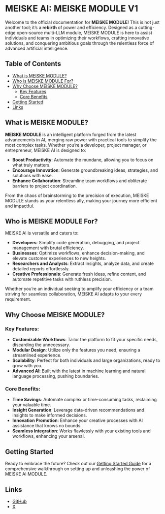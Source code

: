 # MEISKE AI: MEISKE MODULE V1

Welcome to the official documentation for **MEISKE MODULE**! This is not just another tool; it’s a **rebirth** of power and efficiency. Designed as a cutting-edge open-source multi-LLM module, MEISKE MODULE is here to assist individuals and teams in optimizing their workflows, crafting innovative solutions, and conquering ambitious goals through the relentless force of advanced artificial intelligence.

## Table of Contents

- [What is MEISKE MODULE?](#what-is-meiske-module)
- [Who is MEISKE MODULE For?](#who-is-meiske-module-for)
- [Why Choose MEISKE MODULE?](#why-choose-meiske-module)
  - [Key Features](#key-features)
  - [Core Benefits](#core-benefits)
- [Getting Started](#getting-started)
- [Links](#links)

## What is MEISKE MODULE?

**MEISKE MODULE** is an intelligent platform forged from the latest advancements in AI, merging raw power with practical tools to simplify the most complex tasks. Whether you’re a developer, project manager, or entrepreneur, MEISKE AI is designed to:

- **Boost Productivity**: Automate the mundane, allowing you to focus on what truly matters.
- **Encourage Innovation**: Generate groundbreaking ideas, strategies, and solutions with ease.
- **Enhance Collaboration**: Streamline team workflows and obliterate barriers to project coordination.

From the chaos of brainstorming to the precision of execution, MEISKE MODULE stands as your relentless ally, making your journey more efficient and impactful.

## Who is MEISKE MODULE For?

MEISKE AI is versatile and caters to:

- **Developers**: Simplify code generation, debugging, and project management with brutal efficiency.
- **Businesses**: Optimize workflows, enhance decision-making, and elevate customer experiences to new heights.
- **Researchers and Analysts**: Extract insights, analyze data, and create detailed reports effortlessly.
- **Creative Professionals**: Generate fresh ideas, refine content, and automate repetitive tasks with ruthless precision.

Whether you’re an individual seeking to amplify your efficiency or a team striving for seamless collaboration, MEISKE AI adapts to your every requirement.

## Why Choose MEISKE MODULE?

### Key Features:

- **Customizable Workflows**: Tailor the platform to fit your specific needs, discarding the unnecessary.
- **Modular Design**: Utilize only the features you need, ensuring a streamlined experience.
- **Scalability**: Perfect for both individuals and large organizations, ready to grow with you.
- **Advanced AI**: Built with the latest in machine learning and natural language processing, pushing boundaries.

### Core Benefits:

- **Time Savings**: Automate complex or time-consuming tasks, reclaiming your valuable time.
- **Insight Generation**: Leverage data-driven recommendations and insights to make informed decisions.
- **Innovation Promotion**: Enhance your creative processes with AI assistance that knows no bounds.
- **Seamless Integration**: Works flawlessly with your existing tools and workflows, enhancing your arsenal.

## Getting Started

Ready to embrace the future? Check out our [Getting Started Guide](https://github.com/MEISKEAI/MEISKEFRAMEWORK/wiki/Quickstart) for a comprehensive walkthrough on setting up and unleashing the power of MEISKE AI MODULE.

## Links

- [GitHub](https://github.com/MEISKEAI/MEISKEFRAMEWORK/)
- [X](https://x.com/MEISKEAI)
